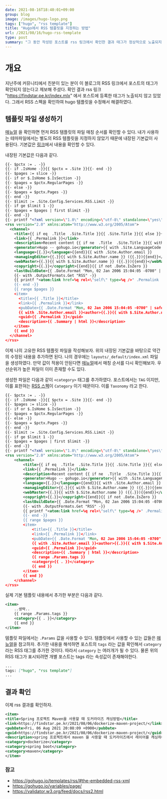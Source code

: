 ```yaml
---
date: 2021-08-16T18:40:01+09:00
group: blog
image: /images/hugo-logo.png
tags: ["hugo", "rss template"]
title: "Hugo에서 RSS 템플릿을 지정하는 방법"
url: /2021/08/16/hugo-rss-template
type: post
summary: "그 동안 작성된 포스트를 rss 링크에서 확인한 결과 태그가 정상적으로 노출되지 않고 있다는 것을 발견하였다. 그래서 hugo 에서 지원하는 RSS 템플릿 기능을 사용해서 RSS 에서 포스트의 태그를 확인할 수 있게 작업을 진행해보았다."
---
```


# 개요

지난주에 커뮤니티에서 친분이 있는 분이 이 블로그의 RSS 링크에서 포스트의 태그가 확인되지 않는다고 제보해 주셨다. 확인 결과 rss 링크 "https://findstar.pe.kr/index.mlx" 에서 포스트에 등록한 태그가 노출되지 않고 있었다. 그래서 RSS 스펙을 확인하여 hugo 템플릿을 수정해서 해결하였다.

## 템플릿 파일 생성하기

[매뉴얼](https://gohugo.io/templates/rss/#the-embedded-rss-xml) 을 확인하면 먼저 RSS 템플릿의 파일 매칭 순서를 확인할 수 있다.
내가 사용하는 테마파일에서는 별도의 RSS 템플릿을 지정하지 않았기 때문에 내장된 기본값이 사용된다. 기본값은 [링크](https://github.com/gohugoio/hugo/blob/master/tpl/tplimpl/embedded/templates/_default/rss.xml)에서 내용을 확인할 수 있다.

내장된 기본값은 다음과 같다. 

```xml
{{- $pctx := . -}}
{{- if .IsHome -}}{{ $pctx = .Site }}{{- end -}}
{{- $pages := slice -}}
{{- if or $.IsHome $.IsSection -}}
{{- $pages = $pctx.RegularPages -}}
{{- else -}}
{{- $pages = $pctx.Pages -}}
{{- end -}}
{{- $limit := .Site.Config.Services.RSS.Limit -}}
{{- if ge $limit 1 -}}
{{- $pages = $pages | first $limit -}}
{{- end -}}
{{- printf "<?xml version=\"1.0\" encoding=\"utf-8\" standalone=\"yes\"?>" | safeHTML }}
<rss version="2.0" xmlns:atom="http://www.w3.org/2005/Atom">
  <channel>
    <title>{{ if eq  .Title  .Site.Title }}{{ .Site.Title }}{{ else }}{{ with .Title }}{{.}} on {{ end }}{{ .Site.Title }}{{ end }}</title>
    <link>{{ .Permalink }}</link>
    <description>Recent content {{ if ne  .Title  .Site.Title }}{{ with .Title }}in {{.}} {{ end }}{{ end }}on {{ .Site.Title }}</description>
    <generator>Hugo -- gohugo.io</generator>{{ with .Site.LanguageCode }}
    <language>{{.}}</language>{{end}}{{ with .Site.Author.email }}
    <managingEditor>{{.}}{{ with $.Site.Author.name }} ({{.}}){{end}}</managingEditor>{{end}}{{ with .Site.Author.email }}
    <webMaster>{{.}}{{ with $.Site.Author.name }} ({{.}}){{end}}</webMaster>{{end}}{{ with .Site.Copyright }}
    <copyright>{{.}}</copyright>{{end}}{{ if not .Date.IsZero }}
    <lastBuildDate>{{ .Date.Format "Mon, 02 Jan 2006 15:04:05 -0700" | safeHTML }}</lastBuildDate>{{ end }}
    {{- with .OutputFormats.Get "RSS" -}}
    {{ printf "<atom:link href=%q rel=\"self\" type=%q />" .Permalink .MediaType | safeHTML }}
    {{- end -}}
    {{ range $pages }}
    <item>
      <title>{{ .Title }}</title>
      <link>{{ .Permalink }}</link>
      <pubDate>{{ .Date.Format "Mon, 02 Jan 2006 15:04:05 -0700" | safeHTML }}</pubDate>
      {{ with .Site.Author.email }}<author>{{.}}{{ with $.Site.Author.name }} ({{.}}){{end}}</author>{{end}}
      <guid>{{ .Permalink }}</guid>
      <description>{{ .Summary | html }}</description>
    </item>
    {{ end }}
  </channel>
</rss>
```

이제 나의 고유한 RSS 템플릿 파일을 작성해보자. 위의 내장된 기본값을 바탕으로 약간의 수정된 내용을 추가하면 된다. 나의 경우에는
`layouts/_default/index.xml` 파일을 생성하였다. 만약 값이 적용이 안된다면 [매뉴얼](https://gohugo.io/templates/rss/#the-embedded-rss-xml)에서 매칭 순서를 다시 확인해보자. 우선순위가 높은 파일이 이미 존재할 수도 있다. 

생성한 파일은 다음과 같이 `<category>` 태그를 추가하였다. 포스트에서는 `TAG` 이지만, 이를 표한혀는 [RSS 스펙](https://validator.w3.org/feed/docs/rss2.html)이 `Category` 이기 때문이다. 이를 `Taxonomy` 라고 한다. 

```xml
{{- $pctx := . -}}
{{- if .IsHome -}}{{ $pctx = .Site }}{{- end -}}
{{- $pages := slice -}}
{{- if or $.IsHome $.IsSection -}}
{{- $pages = $pctx.RegularPages -}}
{{- else -}}
{{- $pages = $pctx.Pages -}}
{{- end -}}
{{- $limit := .Site.Config.Services.RSS.Limit -}}
{{- if ge $limit 1 -}}
{{- $pages = $pages | first $limit -}}
{{- end -}}
{{- printf "<?xml version=\"1.0\" encoding=\"utf-8\" standalone=\"yes\"?>" | safeHTML }}
<rss version="2.0" xmlns:atom="http://www.w3.org/2005/Atom">
    <channel>
        <title>{{ if eq  .Title  .Site.Title }}{{ .Site.Title }}{{ else }}{{ with .Title }}{{.}} on {{ end }}{{ .Site.Title }}{{ end }}</title>
        <link>{{ .Permalink }}</link>
        <description>Recent content {{ if ne  .Title  .Site.Title }}{{ with .Title }}in {{.}} {{ end }}{{ end }}on {{ .Site.Title }}</description>
        <generator>Hugo -- gohugo.io</generator>{{ with .Site.LanguageCode }}
        <language>{{.}}</language>{{end}}{{ with .Site.Author.email }}
        <managingEditor>{{.}}{{ with $.Site.Author.name }} ({{.}}){{end}}</managingEditor>{{end}}{{ with .Site.Author.email }}
        <webMaster>{{.}}{{ with $.Site.Author.name }} ({{.}}){{end}}</webMaster>{{end}}{{ with .Site.Copyright }}
        <copyright>{{.}}</copyright>{{end}}{{ if not .Date.IsZero }}
        <lastBuildDate>{{ .Date.Format "Mon, 02 Jan 2006 15:04:05 -0700" | safeHTML }}</lastBuildDate>{{ end }}
        {{- with .OutputFormats.Get "RSS" -}}
        {{ printf "<atom:link href=%q rel=\"self\" type=%q />" .Permalink .MediaType | safeHTML }}
        {{- end -}}
        {{ range $pages }}
        <item>
            <title>{{ .Title }}</title>
            <link>{{ .Permalink }}</link>
            <pubDate>{{ .Date.Format "Mon, 02 Jan 2006 15:04:05 -0700" | safeHTML }}</pubDate>
            {{ with .Site.Author.email }}<author>{{.}}{{ with $.Site.Author.name }} ({{.}}){{end}}</author>{{end}}
            <guid>{{ .Permalink }}</guid>
            <description>{{ .Summary | html }}</description>
            {{ range .Params.tags }}
            <category>{{ . }}</category>
            {{ end }}
        </item>
        {{ end }}
    </channel>
</rss>
```

실제 기본 템플릿 내용에서 추가한 부분은 다음과 같다. 

```xml
<item>
    ..생략..
    {{ range .Params.tags }}
    <category>{{ . }}</category>
    {{ end }}
</item>
```

템플릿 파일에서는 `.Params` 값을 사용할 수 있다. 템플릿에서 사용할 수 있는 값들은 [매뉴얼](https://gohugo.io/variables/page/)을 참고하자. 
추가한 내용을 해석하면 포스트의 `tags` 라는 값을 확인해서 `category` 라는 RSS 태그를 추가한 것이다. 따라서 `category` 는 여러개가 될 수 있다.
물론 위의 RSS 태그가 표시되려면 개별 포스트는 tags 라는 속성값이 존재해야한다. 

```markdown
...
tags: ["hugo", "rss template"]
...
```

## 결과 확인

이제 rss 결과를 확인하자. 

```xml
<item>
<title>Spring 프로젝트 Maven을 사용할 때 도커라이즈 캐싱방법</title>
<link>https://findstar.pe.kr/2021/08/06/dockerize-maven-project/</link>
<pubDate>Fri, 06 Aug 2021 20:08:09 +0900</pubDate>
<guid>https://findstar.pe.kr/2021/08/06/dockerize-maven-project/</guid>
<description>spring 프로젝트에서 maven 을 사용할 때 도커라이즈에서 레이어를 캐싱하여 빌드 속도를 향상시키는 방법을 살펴보았다.</description>
<category>dockerize</category>
<category>spring boot</category>
<category>maven</category>
</item>
```

### 참고 
- https://gohugo.io/templates/rss/#the-embedded-rss-xml
- https://gohugo.io/variables/page/
- https://validator.w3.org/feed/docs/rss2.html
